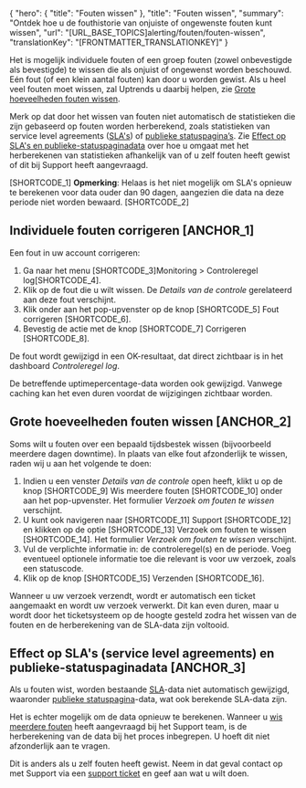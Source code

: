 {
  "hero": {
    "title": "Fouten wissen"
  },
  "title": "Fouten wissen",
  "summary": "Ontdek hoe u de fouthistorie van onjuiste of ongewenste fouten kunt wissen",
  "url": "[URL_BASE_TOPICS]alerting/fouten/fouten-wissen",
  "translationKey": "[FRONTMATTER_TRANSLATIONKEY]"
}

Het is mogelijk individuele fouten of een groep fouten (zowel onbevestigde als bevestigde) te wissen die als onjuist of ongewenst worden beschouwd. Eén fout (of een klein aantal fouten) kan door u worden gewist. Als u heel veel fouten moet wissen, zal Uptrends u daarbij helpen, zie [Grote hoeveelheden fouten wissen]([LINK_URL_1]). 

Merk op dat door het wissen van fouten niet automatisch de statistieken die zijn gebaseerd op fouten worden herberekend, zoals statistieken van service level agreements ([SLA's]([LINK_URL_2])) of [publieke statuspagina’s]([LINK_URL_3]). Zie [Effect op SLA's en publieke-statuspaginadata]([LINK_URL_4]) over hoe u omgaat met het herberekenen van statistieken afhankelijk van of u zelf fouten heeft gewist of dit bij Support heeft aangevraagd.

[SHORTCODE_1]
**Opmerking**: Helaas is het niet mogelijk om SLA's opnieuw te berekenen voor data ouder dan 90 dagen, aangezien die data na deze periode niet worden bewaard.
[SHORTCODE_2]

## Individuele fouten corrigeren [ANCHOR_1]

Een fout in uw account corrigeren: 
1. Ga naar het menu [SHORTCODE_3]Monitoring > Controleregel log[SHORTCODE_4].
2. Klik op de fout die u wilt wissen. De *Details van de controle* gerelateerd aan deze fout verschijnt.
3. Klik onder aan het pop-upvenster op de knop [SHORTCODE_5] Fout corrigeren [SHORTCODE_6].
4. Bevestig de actie met de knop [SHORTCODE_7] Corrigeren [SHORTCODE_8]. 

De fout wordt gewijzigd in een OK-resultaat, dat direct zichtbaar is in het dashboard *Controleregel log*. 

De betreffende uptimepercentage-data worden ook gewijzigd. Vanwege caching kan het even duren voordat de wijzigingen zichtbaar worden.

## Grote hoeveelheden fouten wissen [ANCHOR_2]

Soms wilt u fouten over een bepaald tijdsbestek wissen (bijvoorbeeld meerdere dagen downtime). In plaats van elke fout afzonderlijk te wissen, raden wij u aan het volgende te doen:

1. Indien u een venster *Details van de controle* open heeft, klikt u op de knop [SHORTCODE_9] Wis meerdere fouten [SHORTCODE_10] onder aan het pop-upvenster. Het formulier *Verzoek om fouten te wissen* verschijnt. 
2. U kunt ook navigeren naar [SHORTCODE_11] Support [SHORTCODE_12] en klikken op de optie [SHORTCODE_13]  Verzoek om fouten te wissen [SHORTCODE_14]. Het formulier *Verzoek om fouten te wissen* verschijnt. 
3. Vul de verplichte informatie in: de controleregel(s) en de periode. Voeg eventueel optionele informatie toe die relevant is voor uw verzoek, zoals een statuscode. 
4. Klik op de knop [SHORTCODE_15] Verzenden [SHORTCODE_16].

Wanneer u uw verzoek verzendt, wordt er automatisch een ticket aangemaakt en wordt uw verzoek verwerkt. Dit kan even duren, maar u wordt door het ticketsysteem op de hoogte gesteld zodra het wissen van de fouten en de herberekening van de SLA-data zijn voltooid. 

## Effect op SLA's (service level agreements) en publieke-statuspaginadata [ANCHOR_3]

Als u fouten wist, worden bestaande [SLA]([LINK_URL_5])-data niet automatisch gewijzigd, waaronder [publieke statuspagina]([LINK_URL_6])-data, wat ook berekende SLA-data zijn. 

Het is echter mogelijk om de data opnieuw te berekenen. Wanneer u [wis meerdere fouten]([LINK_URL_7]) heeft aangevraagd bij het Support team, is de herberekening van de data bij het proces inbegrepen. U hoeft dit niet afzonderlijk aan te vragen. 

Dit is anders als u zelf fouten heeft gewist. Neem in dat geval contact op met Support via een [support ticket]([LINK_URL_8]) en geef aan wat u wilt doen. 
